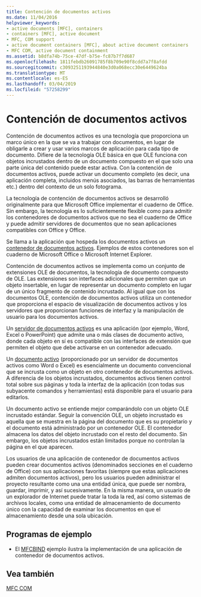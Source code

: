```yaml
---
title: Contención de documentos activos
ms.date: 11/04/2016
helpviewer_keywords:
- active documents [MFC], containers
- containers [MFC], active document
- MFC, COM support
- active document containers [MFC], about active document containers
- MFC COM, active document containment
ms.assetid: b8dfa74b-75ce-47df-b75e-fc87b7f7d687
ms.openlocfilehash: 1811febdb26091785f8b709e90f8cdd7a7f8afdd
ms.sourcegitcommit: c3093251193944840e3d0a068ecc30e6449624ba
ms.translationtype: MT
ms.contentlocale: es-ES
ms.lasthandoff: 03/04/2019
ms.locfileid: "57258299"
---
```

# <a name="active-document-containment"></a>Contención de documentos activos

Contención de documentos activos es una tecnología que proporciona un marco único en la que se va a trabajar con documentos, en lugar de obligarle a crear y usar varios marcos de aplicación para cada tipo de documento. Difiere de la tecnología OLE básica en que OLE funciona con objetos incrustados dentro de un documento compuesto en el que solo una parte única del contenido puede estar activa. Con la contención de documentos activos, puede activar un documento completo (es decir, una aplicación completa, incluidos menús asociados, las barras de herramientas etc.) dentro del contexto de un solo fotograma.

La tecnología de contención de documentos activos se desarrolló originalmente para que Microsoft Office implementar el cuaderno de Office. Sin embargo, la tecnología es lo suficientemente flexible como para admitir los contenedores de documentos activos que no sea el cuaderno de Office y puede admitir servidores de documentos que no sean aplicaciones compatibles con Office y Office.

Se llama a la aplicación que hospeda los documentos activos un [contenedor de documentos activos](../mfc/active-document-containers.md). Ejemplos de estos contenedores son el cuaderno de Microsoft Office o Microsoft Internet Explorer.

Contención de documentos activos se implementa como un conjunto de extensiones OLE de documentos, la tecnología de documento compuesto de OLE. Las extensiones son interfaces adicionales que permiten que un objeto insertable, en lugar de representar un documento completo en lugar de un único fragmento de contenido incrustado. Al igual que con los documentos OLE, contención de documentos activos utiliza un contenedor que proporciona el espacio de visualización de documentos activos y los servidores que proporcionan funciones de interfaz y la manipulación de usuario para los documentos activos.

Un [servidor de documentos activos](../mfc/active-document-servers.md) es una aplicación (por ejemplo, Word, Excel o PowerPoint) que admite una o más clases de documento activo, donde cada objeto en sí es compatible con las interfaces de extensión que permiten el objeto que debe activarse en un contenedor adecuado.

Un [documento activo](../mfc/active-documents.md) (proporcionado por un servidor de documentos activos como Word o Excel) es esencialmente un documento convencional que se incrusta como un objeto en otro contenedor de documentos activos. A diferencia de los objetos incrustados, documentos activos tienen control total sobre sus páginas y toda la interfaz de la aplicación (con todas sus subyacente comandos y herramientas) está disponible para el usuario para editarlos.

Un documento activo se entiende mejor comparándolo con un objeto OLE incrustado estándar. Seguir la convención OLE, un objeto incrustado es aquella que se muestra en la página del documento que es su propietario y el documento está administrado por un contenedor OLE. El contenedor almacena los datos del objeto incrustado con el resto del documento. Sin embargo, los objetos incrustados están limitados porque no controlan la página en el que aparecen.

Los usuarios de una aplicación de contenedor de documentos activos pueden crear documentos activos (denominados secciones en el cuaderno de Office) con sus aplicaciones favoritas (siempre que estas aplicaciones admiten documentos activos), pero los usuarios pueden administrar el proyecto resultante como una una entidad única, que puede ser nombra, guardar, imprimir, y así sucesivamente. En la misma manera, un usuario de un explorador de Internet puede tratar la toda la red, así como sistemas de archivos locales, como una entidad de almacenamiento de documento único con la capacidad de examinar los documentos en que el almacenamiento desde una sola ubicación.

## <a name="sample-programs"></a>Programas de ejemplo

- El [MFCBIND](../visual-cpp-samples.md) ejemplo ilustra la implementación de una aplicación de contenedor de documentos activos.

## <a name="see-also"></a>Vea también

[MFC COM](../mfc/mfc-com.md)
